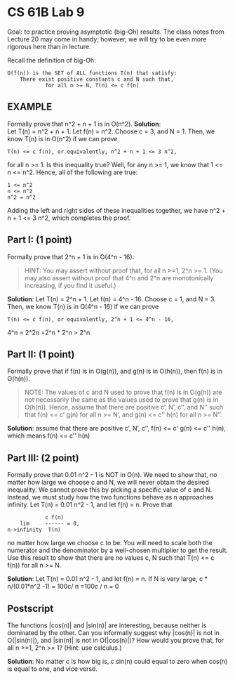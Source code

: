 # CS 61B Lab 9
Goal: to practice proving asymptotic (big-Oh) results. The class notes from Lecture 20 may come in handy; however, we will try to be even more rigorous here than in lecture.

Recall the definition of big-Oh:

    O(f(n)) is the SET of ALL functions T(n) that satisfy: 
        There exist positive constants c and N such that, 
    		    for all n >= N, T(n) <= c f(n)

EXAMPLE 
------------------  
Formally prove that n^2 + n + 1 is in O(n^2).
**Solution**:  
Let T(n) = n^2 + n + 1. Let f(n) = n^2.
Choose c = 3, and N = 1. Then, we know T(n) is in O(n^2) if we can prove 

    T(n) <= c f(n), or equivalently, n^2 + n + 1 <= 3 n^2,

for all n >= 1.  Is this inequality true? Well, for any n >= 1, we know that 
1 <= n <= n^2. 
 Hence, all of the following are true:

    1 <= n^2
    n <= n^2 
    n^2 = n^2

Adding the left and right sides of these inequalities together, we have n^2 + n + 1 <= 3 n^2, which completes the proof.

Part I: (1 point)  
------------------  
Formally prove that 2^n + 1 is in O(4^n - 16).

>HINT: You may assert without proof that, for all n >=1, 2^n >= 1. (You may also assert without proof that 4^n and 2^n are monotonically increasing, if you find it useful.)

**Solution**: 
Let T(n) = 2^n + 1. Let f(n) = 4^n - 16.
Choose c = 1, and N = 3. Then, we know T(n) is in O(4^n - 16) if we can prove

```
T(n) <= c f(n), or equivalently, 2^n + 1 <= 4^n - 16,
```
4^n = 2^2n =2^n * 2^n > 2^n

Part II: (1 point)  
-------------------  
Formally prove that if f(n) is in O(g(n)), and g(n) is in O(h(n)), then f(n) is in O(h(n)).

>NOTE: The values of c and N used to prove that f(n) is in O(g(n)) are  
not necessarily the same as the values used to prove that g(n) is in O(h(n)). Hence, assume that there are positive c’, N’, c’’, and N’’ such that 
f(n) <= c’ g(n) for all n >= N’, and 
g(n) <= c’’ h(n) for all n >= N’’.

**Solution**: 
assume that there are positive c’, N’, c’’,
f(n) <= c' g(n) <= c'' h(n), which means f(n) <= c'' h(n)

Part III: (2 point)  
-------------------  
Formally prove that 0.01 n^2 - 1  is NOT in  O\(n\).
We need to show that, no matter how large we choose c and N, we will never obtain the desired inequality.  We cannot prove this by picking a specific value of c and N.  Instead, we must study how the two functions behave as n approaches infinity.
Let T\(n\) = 0.01 n^2 - 1, and let f\(n\) = n.  Prove that 

                c f(n)
        lim     ------ = 0,
    n->infinity  T(n)

no matter how large we choose c to be.  You will need to scale both the numerator and the denominator by a well-chosen multiplier to get the result. 
Use this result to show that there are no values c, N such that T\(n\) <= c f\(n\)) for all n >= N.

**Solution**: 
Let T\(n\) = 0.01 n^2 - 1, and let f\(n\) = n.
If N is very large, c * n/(0.01*n^2 -1) = 100c/ n =100c / n = 0

Postscript  
----------  
The functions |cos(n)| and |sin(n)| are interesting, because neither is dominated by the other. Can you informally suggest why |cos(n)| is not in O(|sin(n)|), and |sin\(n\)| is not in O\(|cos\(n\)|\)?
How would you prove that, for all n >=1, 2^n >= 1? (Hint: use calculus.)

**Solution**:
No matter c is how big is, c sin(n) could equal to zero when cos(n) is equal to one, and vice verse.